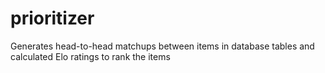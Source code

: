 # prioritizer
Generates head-to-head matchups between items in database tables and calculated Elo ratings to rank the items
